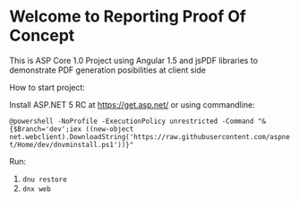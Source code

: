 # Welcome to Reporting Proof Of Concept

This is ASP Core 1.0 Project using Angular 1.5 and jsPDF libraries to demonstrate PDF generation posibilities at client side


How to start project:

Install ASP.NET 5 RC at https://get.asp.net/ or using commandline:

`@powershell -NoProfile -ExecutionPolicy unrestricted -Command "&{$Branch='dev';iex ((new-object net.webclient).DownloadString('https://raw.githubusercontent.com/aspnet/Home/dev/dnvminstall.ps1'))}"`

Run:
1. `dnu restore`
2. `dnx web`

